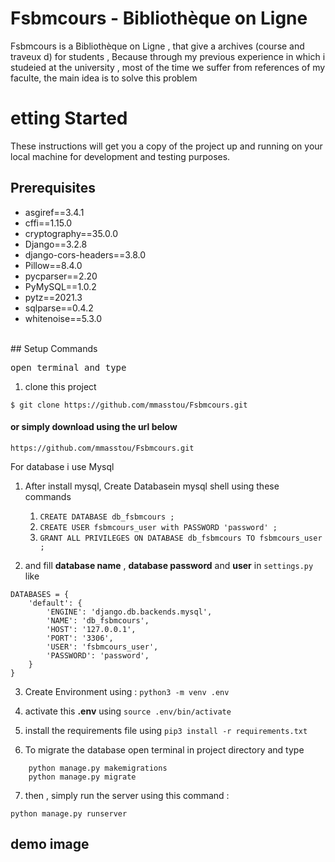 # Fsbmcours - Bibliothèque on Ligne

Fsbmcours is a Bibliothèque on Ligne , that give a archives (course and traveux d) for students , Because through my previous experience in which i studeied at the university , most of the time we suffer from references of my faculte, the main idea is to solve this problem

<h1>etting Started</h1>
<p>These instructions will get you a copy of the project up and running on your local machine for development and testing purposes.</p>


## Prerequisites
* asgiref==3.4.1 
* cffi==1.15.0 
* cryptography==35.0.0 
* Django==3.2.8
* django-cors-headers==3.8.0
* Pillow==8.4.0
* pycparser==2.20
* PyMySQL==1.0.2
* pytz==2021.3
* sqlparse==0.4.2
* whitenoise==5.3.0
<br>
## Setup Commands
<pre>open terminal and type</pre>

1. clone this project 
```
$ git clone https://github.com/mmasstou/Fsbmcours.git
```
<h4>or simply download using the url below</h4>
<code>https://github.com/mmasstou/Fsbmcours.git</code><br>


 For database i use Mysql </h2>
1. After install mysql, Create Databasein mysql shell using these commands
    1. `CREATE DATABASE db_fsbmcours ;`
    2. `CREATE USER fsbmcours_user with PASSWORD 'password' ;`
    3. `GRANT ALL PRIVILEGES ON DATABASE db_fsbmcours TO fsbmcours_user ;`

2. and fill **database name** , **database password** and **user** in `settings.py` like
```
DATABASES = {
    'default': {
        'ENGINE': 'django.db.backends.mysql',
        'NAME': 'db_fsbmcours',
        'HOST': '127.0.0.1',
        'PORT': '3306',
        'USER': 'fsbmcours_user',
        'PASSWORD': 'password',
    }
}
```

3.  Create Environment using :  `python3 -m venv .env`
4. activate this **.env** using `source .env/bin/activate` 
5. install the requirements file using `pip3 install -r requirements.txt`

6. To migrate the database open terminal in project directory and type
```
    python manage.py makemigrations
    python manage.py migrate
```
7. then , simply run the server using this command :
```
python manage.py runserver
```
## demo image
<div align="center">
    <ing
    src="" width="100%">
</div>